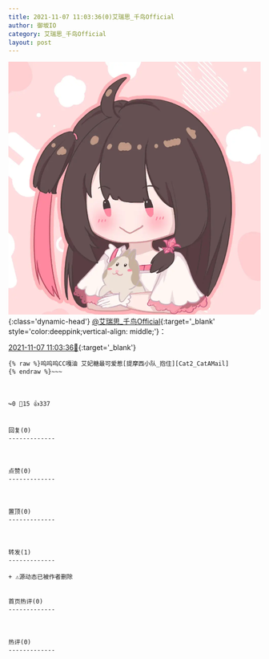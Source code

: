 ```yaml
---
title: 2021-11-07 11:03:36(0)艾瑞思_千鸟Official
author: 御坂IO
category: 艾瑞思_千鸟Official
layout: post
---
```


![img](/images/7e08840c56f251de28bdf766b647bd5fe9a5d50a.jpg){:class='dynamic-head'}
[@艾瑞思_千鸟Official](https://space.bilibili.com/1090010845/dynamic){:target='_blank' style='color:deeppink;vertical-align: middle;'}：

[2021-11-07 11:03:36🔗](https://t.bilibili.com/590196435678814522){:target='_blank'}

~~~
{% raw %}呜呜呜CC嘎油 艾妃糖最可爱惹[提摩西小队_抱住][Cat2_CatAMail]
{% endraw %}~~~



↪️0 💬15 👍337


回复(0)
-------------



点赞(0)
-------------



置顶(0)
-------------



转发(1)
-------------

+ ⚠源动态已被作者删除


首页热评(0)
-------------



热评(0)
-------------



